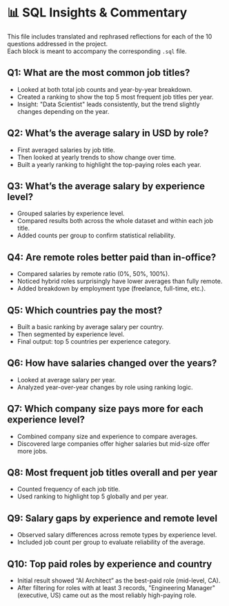 # 📊 SQL Insights & Commentary

This file includes translated and rephrased reflections for each of the 10 questions addressed in the project.  
Each block is meant to accompany the corresponding `.sql` file.

## Q1: What are the most common job titles?

- Looked at both total job counts and year-by-year breakdown.
- Created a ranking to show the top 5 most frequent job titles per year.
- Insight: "Data Scientist" leads consistently, but the trend slightly changes depending on the year.

## Q2: What’s the average salary in USD by role?

- First averaged salaries by job title.
- Then looked at yearly trends to show change over time.
- Built a yearly ranking to highlight the top-paying roles each year.

## Q3: What’s the average salary by experience level?

- Grouped salaries by experience level.
- Compared results both across the whole dataset and within each job title.
- Added counts per group to confirm statistical reliability.

## Q4: Are remote roles better paid than in-office?

- Compared salaries by remote ratio (0%, 50%, 100%).
- Noticed hybrid roles surprisingly have lower averages than fully remote.
- Added breakdown by employment type (freelance, full-time, etc.).

## Q5: Which countries pay the most?

- Built a basic ranking by average salary per country.
- Then segmented by experience level.
- Final output: top 5 countries per experience category.

## Q6: How have salaries changed over the years?

- Looked at average salary per year.
- Analyzed year-over-year changes by role using ranking logic.

## Q7: Which company size pays more for each experience level?

- Combined company size and experience to compare averages.
- Discovered large companies offer higher salaries but mid-size offer more jobs.

## Q8: Most frequent job titles overall and per year

- Counted frequency of each job title.
- Used ranking to highlight top 5 globally and per year.

## Q9: Salary gaps by experience and remote level

- Observed salary differences across remote types by experience level.
- Included job count per group to evaluate reliability of the average.

## Q10: Top paid roles by experience and country

- Initial result showed “AI Architect” as the best-paid role (mid-level, CA).
- After filtering for roles with at least 3 records, "Engineering Manager" (executive, US) came out as the most reliably high-paying role.